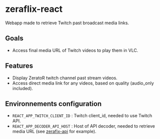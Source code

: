 # zeraflix-react

Webapp made to retrieve Twitch past broadcast media links.

## Goals
- Access final media URL of Twitch videos to play them in VLC. 

## Features
- Display ZeratoR twitch channel past stream videos.
- Access direct media link for any videos, based on quality (audio_only included).

## Environnements configuration
- `REACT_APP_TWITCH_CLIENT_ID` : Twitch client_id, needed to use Twitch API.
- `REACT_APP_DECODER_API_HOST` : Host of API decoder, needed to retrieve media URL (see [zerafix-api](https://github.com/BernardJeremy/zeraflix-api) for example). 
